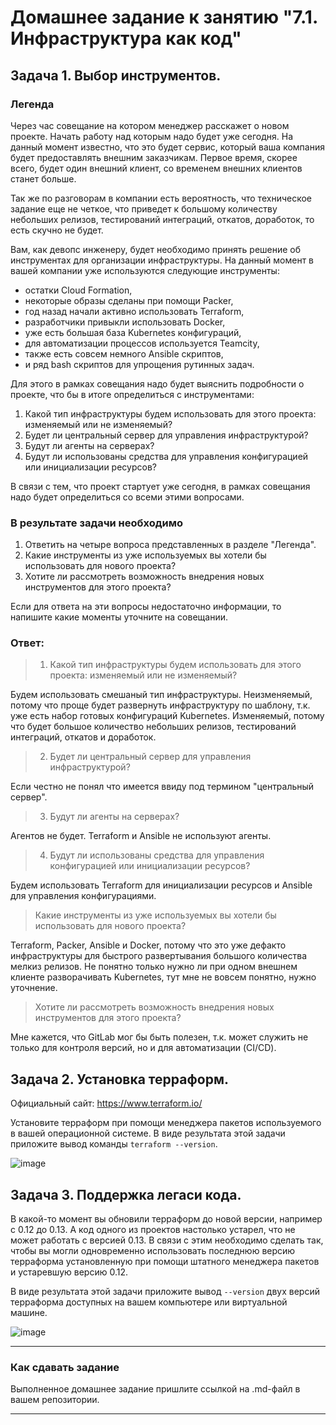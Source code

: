 # Домашнее задание к занятию "7.1. Инфраструктура как код"

## Задача 1. Выбор инструментов. 
 
### Легенда
 
Через час совещание на котором менеджер расскажет о новом проекте. Начать работу над которым надо 
будет уже сегодня. 
На данный момент известно, что это будет сервис, который ваша компания будет предоставлять внешним заказчикам.
Первое время, скорее всего, будет один внешний клиент, со временем внешних клиентов станет больше.

Так же по разговорам в компании есть вероятность, что техническое задание еще не четкое, что приведет к большому
количеству небольших релизов, тестирований интеграций, откатов, доработок, то есть скучно не будет.  
   
Вам, как девопс инженеру, будет необходимо принять решение об инструментах для организации инфраструктуры.
На данный момент в вашей компании уже используются следующие инструменты: 
- остатки Сloud Formation, 
- некоторые образы сделаны при помощи Packer,
- год назад начали активно использовать Terraform, 
- разработчики привыкли использовать Docker, 
- уже есть большая база Kubernetes конфигураций, 
- для автоматизации процессов используется Teamcity, 
- также есть совсем немного Ansible скриптов, 
- и ряд bash скриптов для упрощения рутинных задач.  

Для этого в рамках совещания надо будет выяснить подробности о проекте, что бы в итоге определиться с инструментами:

1. Какой тип инфраструктуры будем использовать для этого проекта: изменяемый или не изменяемый?
2. Будет ли центральный сервер для управления инфраструктурой?
3. Будут ли агенты на серверах?
4. Будут ли использованы средства для управления конфигурацией или инициализации ресурсов? 
 
В связи с тем, что проект стартует уже сегодня, в рамках совещания надо будет определиться со всеми этими вопросами.

### В результате задачи необходимо

1. Ответить на четыре вопроса представленных в разделе "Легенда". 
1. Какие инструменты из уже используемых вы хотели бы использовать для нового проекта? 
1. Хотите ли рассмотреть возможность внедрения новых инструментов для этого проекта? 

Если для ответа на эти вопросы недостаточно информации, то напишите какие моменты уточните на совещании.

### Ответ:

> 1. Какой тип инфраструктуры будем использовать для этого проекта: изменяемый или не изменяемый?

Будем использовать смешаный тип инфраструктуры. Неизменяемый, потому что проще будет развернуть
инфраструктуру по шаблону, т.к. уже есть набор готовых конфигураций Kubernetes. Изменяемый, 
потому что будет большое количество небольших релизов, тестирований интеграций, откатов и 
доработок.

> 2. Будет ли центральный сервер для управления инфраструктурой?

Если честно не понял что имеется ввиду под термином "центральный сервер". 

> 3. Будут ли агенты на серверах?

Агентов не будет. Terraform и Ansible не используют агенты.

> 4. Будут ли использованы средства для управления конфигурацией или инициализации ресурсов?

Будем использовать Terraform для инициализации ресурсов и Ansible для управления конфигурациями.

> Какие инструменты из уже используемых вы хотели бы использовать для нового проекта?

Terraform, Packer, Ansible и Docker, потому что это уже дефакто инфраструктуры для быстрого развертывания большого количества мелкиз релизов.
Не понятно только нужно ли при одном внешнем клиенте разворачивать Kubernetes, тут мне не вовсем понятно, нужно уточнение. 

> Хотите ли рассмотреть возможность внедрения новых инструментов для этого проекта?

Мне кажется, что GitLab мог бы быть полезен, т.к. может служить не только для контроля версий,
но и для автоматизации (CI/CD).


## Задача 2. Установка терраформ. 

Официальный сайт: https://www.terraform.io/

Установите терраформ при помощи менеджера пакетов используемого в вашей операционной системе.
В виде результата этой задачи приложите вывод команды `terraform --version`.

![image](https://user-images.githubusercontent.com/16610642/172537456-06bbc8ef-ecf4-4b14-8cdf-15bc39709a7e.png)


## Задача 3. Поддержка легаси кода. 

В какой-то момент вы обновили терраформ до новой версии, например с 0.12 до 0.13. 
А код одного из проектов настолько устарел, что не может работать с версией 0.13. 
В связи с этим необходимо сделать так, чтобы вы могли одновременно использовать последнюю версию терраформа установленную при помощи
штатного менеджера пакетов и устаревшую версию 0.12. 

В виде результата этой задачи приложите вывод `--version` двух версий терраформа доступных на вашем компьютере 
или виртуальной машине.

![image](https://user-images.githubusercontent.com/16610642/172545571-093a160a-8417-46dc-baf3-fff64388a902.png)


---

### Как cдавать задание

Выполненное домашнее задание пришлите ссылкой на .md-файл в вашем репозитории.

---
